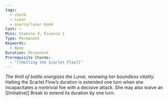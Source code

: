 ```yaml
---
tags:
  - charm
  - Lunar
  - source/lunar-book
Cost: —
Mins: Stamina 4, Essence 1
Type: Permanent
Keywords:
  - None
Duration: Permanent
Prerequisite Charms:
  - "[[Halting the Scarlet Flow]]"
---
```

*The thrill of battle energizes the Lunar, renewing her boundless vitality.*
Halting the Scarlet Flow’s duration is extended one turn when she incapacitates a nontrivial foe with a decisive attack. She may also waive an [[Initiative]] Break to extend its duration by one turn.